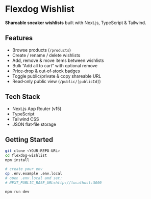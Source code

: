 # Flexdog Wishlist

**Shareable sneaker wishlists** built with Next.js, TypeScript & Tailwind.

## Features

- Browse products (`/products`)
- Create / rename / delete wishlists
- Add, remove & move items between wishlists
- Bulk “Add all to cart” with optional remove
- Price‐drop & out‐of‐stock badges
- Toggle public/private & copy shareable URL
- Read‐only public view (`/public/[publicId]`)

## Tech Stack

- Next.js App Router (v15)
- TypeScript
- Tailwind CSS
- JSON flat‐file storage

## Getting Started

```bash
git clone <YOUR-REPO-URL>
cd flexdog-wishlist
npm install

# create your env
cp .env.example .env.local
# open .env.local and set:
# NEXT_PUBLIC_BASE_URL=http://localhost:3000

npm run dev
```

